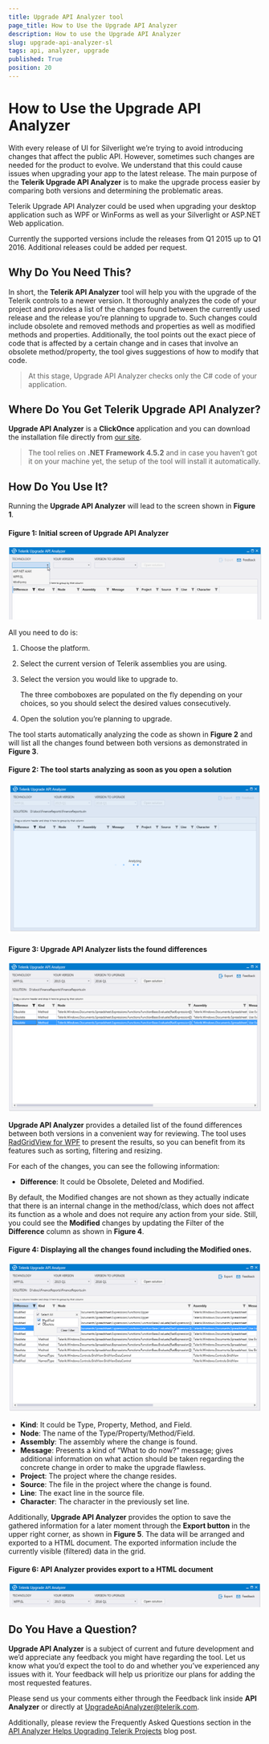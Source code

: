 ```yaml
---
title: Upgrade API Analyzer tool
page_title: How to Use the Upgrade API Analyzer
description: How to use the Upgrade API Analyzer 
slug: upgrade-api-analyzer-sl
tags: api, analyzer, upgrade
published: True
position: 20
---
```


# How to Use the Upgrade API Analyzer 

With every release of UI for Silverlight we’re trying to avoid introducing changes that affect the public API. However, sometimes such changes are needed for the product to evolve. We understand that this could cause issues when upgrading your app to the latest release. The main purpose of the __Telerik Upgrade API Analyzer__ is to make the upgrade process easier by comparing both versions and determining the problematic areas.

Telerik Upgrade API Analyzer could be used when upgrading your desktop application such as WPF or WinForms as well as your Silverlight or ASP.NET Web application.

Currently the supported versions include the releases from Q1 2015 up to Q1 2016. Additional releases could be added per request. 

## Why Do You Need This?
           
In short, the __Telerik API Analyzer__ tool will help you with the upgrade of the Telerik controls to a newer version. It thoroughly analyzes the code of your project and provides a list of the changes found between the currently used release and the release you’re planning to upgrade to. Such changes could include obsolete and removed methods and properties as well as modified methods and properties. Additionally, the tool points out the exact piece of code that is affected by a certain change and in cases that involve an obsolete method/property, the tool gives suggestions of how to modify that code.                      


>At this stage, Upgrade API Analyzer checks only the C# code of your application. 

## Where Do You Get Telerik Upgrade API Analyzer?

**Upgrade API Analyzer** is a **ClickOnce** application and you can download the installation file directly from [our site](http://demos.telerik.com/UpgradeAPIAnalyzer/setup.exe).

>The tool relies on **.NET Framework 4.5.2** and in case you haven’t got it on your machine yet, the setup of the tool will install it automatically.

## How Do You Use It?

Running the __Upgrade API Analyzer__ will lead to the screen shown in __Figure 1__.

#### __Figure 1: Initial screen of Upgrade API Analyzer__

![](images/upgrade-api-analyzer_0.png)

All you need to do is:

1. Choose the platform.

2. Select the current version of Telerik assemblies you are using.

3. Select the version you would like to upgrade to. 

	The three comboboxes are populated on the fly depending on your choices, so you should select the desired values consecutively.

4. Open the solution you’re planning to upgrade.  


The tool starts automatically analyzing the code as shown in __Figure 2__ and will list all the changes found between both versions as demonstrated in __Figure 3__. 

#### __Figure 2: The tool starts analyzing as soon as you open a solution__

![](images/upgrade-api-analyzer_1.png)

#### __Figure 3: Upgrade API Analyzer lists the found differences__

![](images/upgrade-api-analyzer_2.png)
 
__Upgrade API Analyzer__ provides a detailed list of the found differences between both versions in a convenient way for reviewing.  The tool uses [RadGridView for WPF](http://docs.telerik.com/devtools/wpf/controls/radgridview/overview2.html) to present the results, so you can benefit from its features such as sorting, filtering and resizing. 

For each of the changes, you can see the following information:

* __Difference__: It could be Obsolete, Deleted and Modified.

By default, the Modified changes are not shown as they actually indicate that there is an internal change in the method/class, which does not affect its function as a whole and does not require any action from your side. Still, you could see the __Modified__ changes by updating the Filter of the __Difference__ column as shown in __Figure 4__.

#### __Figure 4: Displaying all the changes found including the Modified ones.__

![](images/upgrade-api-analyzer_3.png)

* __Kind__: It could be Type, Property, Method, and Field.
* __Node__: The name of the Type/Property/Method/Field.
* __Assembly__: The assembly where the change is found.
* __Message__: Presents a kind of “What to do now?” message; gives additional information on what action should be taken regarding the concrete change in order to make the upgrade flawless.
* __Project__: The project where the change resides.
* __Source__: The file in the project where the change is found.
* __Line__: The exact line in the source file.
* __Character__: The character in the previously set line.

Additionally, __Upgrade API Analyzer__ provides the option to save the gathered information for a later moment through the __Export button__ in the upper right corner, as shown in __Figure 5__. The data will be arranged and exported to a HTML document. The exported information include the currently visible (filtered) data in the grid. 

#### __Figure 6: API Analyzer provides export to a HTML document__

![](images/upgrade-api-analyzer_4.png)

## Do You Have a Question?

__Upgrade API Analyzer__ is a subject of current and future development and we’d appreciate any feedback you might have regarding the tool. Let us know what you’d expect the tool to do and whether you’ve experienced any issues with it. Your feedback will help us prioritize our plans for adding the most requested features.

Please send us your comments either through the Feedback link inside __API Analyzer__ or directly at [UpgradeApiAnalyzer@telerik.com](mailto:UpgradeApiAnalyzer@telerik.com).

Additionally, please review the Frequently Asked Questions section in the [API Analyzer Helps Upgrading Telerik Projects](http://www.telerik.com/blogs/api-analyzer-helps-upgrading-telerik-projects) blog post.
